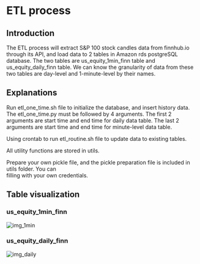 # ETL process


## Introduction
The ETL process will extract S&P 100 stock candles data from finnhub.io through its API, and 
load data to 2 tables in Amazon rds postgreSQL database. The two tables are
us_equity_1min_finn table and us_equity_daily_finn table. We can know the granularity of data from these two
tables are day-level and 1-minute-level by their names.


## Explanations
Run etl_one_time.sh file to initialize the database, and insert history data.
The etl_one_time.py must be followed by 4 arguments. The first 2 arguments are start time and 
end time for daily data table. The last 2 arguments are start time and end time for minute-level data table.

Using crontab to run etl_routine.sh file to update data to existing tables.

All utility functions are stored in utils.

Prepare your own pickle file, and the pickle preparation file is included in utils folder. You can\
filling with your own credentials.


## Table visualization
### us_equity_1min_finn
![img_1min](https://drive.google.com/uc?export=view&id=1MzMQc_D33CiufKDnTBfCD8kfT3awZRS5)



### us_equity_daily_finn
![img_daily](https://drive.google.com/uc?export=view&id=1MzMQc_D33CiufKDnTBfCD8kfT3awZRS5)

